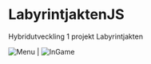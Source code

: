 # LabyrintjaktenJS
Hybridutveckling 1 projekt Labyrintjakten

![Menu](https://user-images.githubusercontent.com/55179291/91450613-c4966200-e87c-11ea-95bc-12d16a8a0ecd.png) |
![InGame](https://user-images.githubusercontent.com/55179291/91450611-c3fdcb80-e87c-11ea-8d42-6ac897a35bf4.png)

